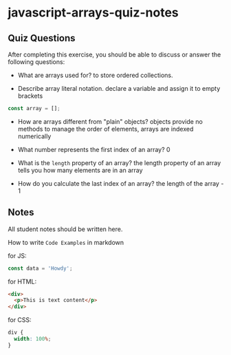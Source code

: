 # javascript-arrays-quiz-notes

## Quiz Questions

After completing this exercise, you should be able to discuss or answer the following questions:

- What are arrays used for?
  to store ordered collections.

- Describe array literal notation.
  declare a variable and assign it to empty brackets

```javascript
const array = [];
```

- How are arrays different from "plain" objects?
  objects provide no methods to manage the order of elements, arrays are indexed numerically

- What number represents the first index of an array?
  0

- What is the `length` property of an array?
  the length property of an array tells you how many elements are in an array

- How do you calculate the last index of an array?
  the length of the array - 1

## Notes

All student notes should be written here.

How to write `Code Examples` in markdown

for JS:

```javascript
const data = 'Howdy';
```

for HTML:

```html
<div>
  <p>This is text content</p>
</div>
```

for CSS:

```css
div {
  width: 100%;
}
```
